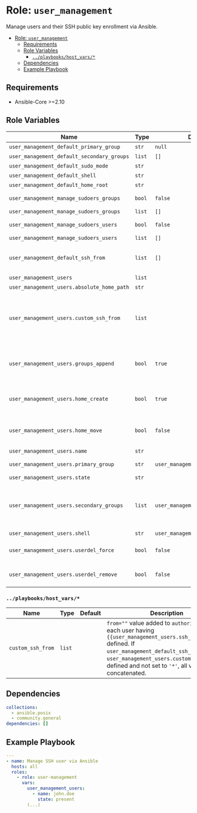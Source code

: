 # Role: `user_management`

Manage users and their SSH public key enrollment via Ansible.

- [Role: `user_management`](#role-user_management)
  - [Requirements](#requirements)
  - [Role Variables](#role-variables)
    - [`../playbooks/host_vars/*`](#playbookshost_vars)
  - [Dependencies](#dependencies)
  - [Example Playbook](#example-playbook)

## Requirements

- Ansible-Core >=2.10

## Role Variables


| Name                                       | Type   | Default                         | Description                                                                                                                                                                                                                             |
| ------------------------------------------ | ------ | ------------------------------- | --------------------------------------------------------------------------------------------------------------------------------------------------------------------------------------------------------------------------------------- |
| `user_management_default_primary_group`    | `str`  | `null`                          | Custom primary user group                                                                                                                                                                                                               |
| `user_management_default_secondary_groups` | `list` | `[]`                            | Custom secondary user groups                                                                                                                                                                                                            |
| `user_management_default_sudo_mode`        | `str`  |                                 | Installs `sudo` if set to `sudo`                                                                                                                                                                                                        |
| `user_management_default_shell`            | `str`  |                                 | Default user's shell                                                                                                                                                                                                                    |
| `user_management_default_home_root`        | `str`  |                                 | Custom `$HOME` root path                                                                                                                                                                                                                |
| `user_management_manage_sudoers_groups`    | `bool` | `false`                         | Enable or disable sudoers management for groups                                                                                                                                                                                         |
| `user_management_manage_sudoers_groups`    | `list` | `[]`                            | A list of sudoers configurations for groups                                                                                                                                                                                             |
| `user_management_manage_sudoers_users`     | `bool` | `false`                         | Enable or disable sudoers management for users                                                                                                                                                                                          |
| `user_management_manage_sudoers_users`     | `list` | `[]`                            | A list of sudoers configurations for users                                                                                                                                                                                              |
| `user_management_default_ssh_from`         | `list` | `[]`                            | Default, global `from=""` value added to `authorized_keys` for each user having `{{user_management_users.ssh_public_key}}` defined                                                                                                      |
| `user_management_users`                    | `list` |                                 | List of users to be managed                                                                                                                                                                                                             |
| `user_management_users.absolute_home_path` | `str`  |                                 | Optionally set the user's home directory.                                                                                                                                                                                               |
| `user_management_users.custom_ssh_from`    | `list` |                                 | `from=""` value added to `authorized_keys` if user has `{{user_management_users.ssh_public_key}}` defined. If `user_management_default_ssh_from` or `custom_ssh_from` is defined and not set to `'*'`, all values will be concatenated. |
| `user_management_users.groups_append`      | `bool` | `true`                          | If `true`, add the user to the groups specified in groups. If `false`, user will only be added to the groups specified in `secondary_groups`, removing them from all other groups.                                                      |
| `user_management_users.home_create`        | `bool` | `true`                          | Unless set to false, a home directory will be made for the user when the account is created or if the home directory does not exist.                                                                                                    |
| `user_management_users.home_move`          | `bool` | `false`                         | If set to `true` when used with `home:` , attempt to move the user's old home directory to the specified directory if it isn't there already and the old home exists.                                                                   |
| `user_management_users.name`               | `str`  |                                 | User's Linux login name.                                                                                                                                                                                                                |
| `user_management_users.primary_group`      | `str`  | `user_management_users.name`    | Optionally sets the user's primary group (takes a group name).                                                                                                                                                                          |
| `user_management_users.state`              | `str`  |                                 | User's state (`present` or `absent`).                                                                                                                                                                                                   |
| `user_management_users.secondary_groups`   | `list` | `user_management_users.name`    | List of groups user will be added to. By default, the user is removed from all other groups. Configure `groups_append` to modify this. When set to an empty string `''`, the user is removed from all groups except the primary group.  |
| `user_management_users.shell`              | `str`  | `user_management_default_shell` | Optionally set the user's shell.                                                                                                                                                                                                        |
| `user_management_users.userdel_force`      | `bool` | `false`                         | This only affects `state=absent`, it forces removal of the user and associated directories on supported platforms.                                                                                                                      |
| `user_management_users.userdel_remove`     | `bool` | `false`                         | This only affects 'state=absent', it attempts to remove directories associated with the user.                                                                                                                                           |

### `../playbooks/host_vars/*`

| Name              | Type   | Default | Description                                                                                                                                                                                                                                                            |
| ----------------- | ------ | ------- | ---------------------------------------------------------------------------------------------------------------------------------------------------------------------------------------------------------------------------------------------------------------------- |
| `custom_ssh_from` | `list` |         | `from=""` value added to `authorized_keys` for each user having `{{user_management_users.ssh_public_key}}` defined. If `user_management_default_ssh_from` or `user_management_users.custom_ssh_from` is defined and not set to `'*'`, all values will be concatenated. |

## Dependencies

```yaml
collections:
  - ansible.posix
  - community.general
dependencies: []
```

## Example Playbook

```yaml
---
- name: Manage SSH user via Ansible
  hosts: all
  roles:
    - role: user-management
      vars:
        user_management_users:
          - name: john.doe
            state: present
        (...)
```
